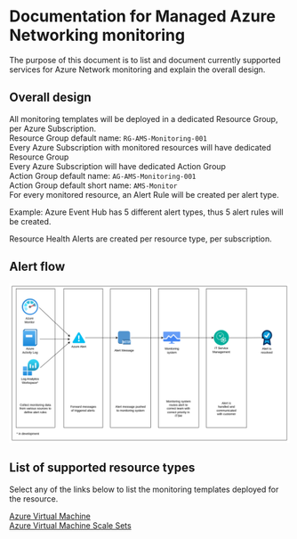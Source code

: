 # Documentation for Managed Azure Networking monitoring

The purpose of this document is to list and document currently supported services for Azure Network monitoring and explain the overall design.

## Overall design

All monitoring templates will be deployed in a dedicated Resource Group, per Azure Subscription.  
Resource Group default name: `RG-AMS-Monitoring-001`  
Every Azure Subscription with monitored resources will have dedicated Resource Group  
Every Azure Subscription will have dedicated Action Group  
Action Group default name: `AG-AMS-Monitoring-001`  
Action Group default short name: `AMS-Monitor`  
For every monitored resource, an Alert Rule will be created per alert type.  

Example: Azure Event Hub has 5 different alert types, thus 5 alert rules will be created.  

Resource Health Alerts are created per resource type, per subscription.  

## Alert flow

![Drawing describing the alert flow](./../../../Monitoring%20drawing.png)

## List of supported resource types

Select any of the links below to list the monitoring templates deployed for the resource.  

[Azure Virtual Machine](./../Managed_Virtual_Machine/)  
[Azure Virtual Machine Scale Sets](./../Managed_Virtual_Machine_Scalesets)